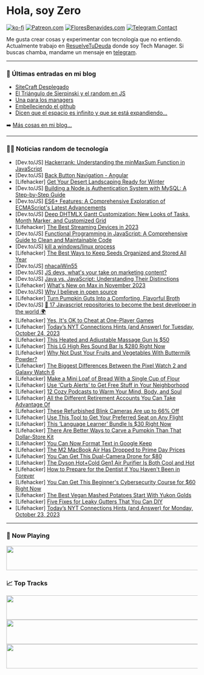 # Hola, soy Zero

[![ko-fi](https://ko-fi.com/img/githubbutton_sm.svg)](https://ko-fi.com/J3J4N0LUK)
[![Patreon.com](https://img.shields.io/endpoint.svg?url=https%3A%2F%2Fshieldsio-patreon.vercel.app%2Fapi%3Fusername%3Dzerodragon%26type%3Dpatrons&style=for-the-badge)](https://patreon.com/zerodragon)
[![FloresBenavides.com](https://img.shields.io/website?down_message=oops&label=MiBlog&style=for-the-badge&up_message=online&url=https%3A%2F%2Ffloresbenavides.com)](https://floresbenavides.com)
[![Telegram Contact](https://img.shields.io/badge/escr%C3%ADbeme-ZeroDragon-%2326A5E4?style=for-the-badge&logo=telegram)](https://t.me/zerodragon)

Me gusta crear cosas y experimentar con tecnología que no entiendo.
Actualmente trabajo en [ResuelveTuDeuda](http://github.com/resuelve) donde soy Tech Manager.
Si buscas chamba, mandame un mensaje en [telegram](https://t.me/zerodragon).

---

### 📕 Últimas entradas en mi blog
<!-- BLOG-POST-LIST:START -->
- [SiteCraft Desplegado](https://floresbenavides.com/sitecraft-desplegado/)
- [El Triángulo de Sierpinski y el random en JS](https://floresbenavides.com/el-triangulo-de-sierpinski-y-el-random-en-js/)
- [Una para los managers](https://floresbenavides.com/una-para-los-managers/)
- [Embelleciendo el github](https://floresbenavides.com/embelleciendo-el-github/)
- [Dicen que el espacio es infinito y que se está expandiendo…](https://floresbenavides.com/dicen-que-el-espacio-es-infinito-y-que-se-esta-expandiendo/)
<!-- BLOG-POST-LIST:END -->

➡️ [Más cosas en mi blog...](https://floresbenavides.com)

---

### 👨‍💻 Noticias random de tecnología
<!-- TECH-POSTS:START -->
- [Dev.to/JS] [Hackerrank: Understanding the minMaxSum Function in JavaScript](https://dev.to/chrisimade/hackerrank-understanding-the-minmaxsum-function-in-javascript-2o2h)
- [Dev.to/JS] [Back Button Navigation - Angular](https://dev.to/germansaracca/back-button-navigation-angular-4fal)
- [Lifehacker] [Get Your Desert Landscaping Ready for Winter](https://lifehacker.com/how-to-prepare-desert-landscaping-for-winter-1850952385)
- [Dev.to/JS] [Building a Node.js Authentication System with MySQL: A Step-by-Step Guide](https://dev.to/nuelobeto/building-a-nodejs-authentication-system-with-mysql-a-step-by-step-guide-19l9)
- [Dev.to/JS] [ES6+ Features: A Comprehensive Exploration of ECMAScript&#39;s Latest Advancements](https://dev.to/outstandingvick/es6-features-a-comprehensive-exploration-of-ecmascripts-latest-advancements-5da1)
- [Dev.to/JS] [Deep DHTMLX Gantt Customization: New Looks of Tasks, Month Marker, and Customized Grid](https://dev.to/plazarev/deep-dhtmlx-gantt-customization-new-looks-of-tasks-month-marker-and-customized-grid-1f71)
- [Lifehacker] [The Best Streaming Devices in 2023](https://lifehacker.com/best-streaming-devices-1850951613)
- [Dev.to/JS] [Functional Programming in JavaScript: A Comprehensive Guide to Clean and Maintainable Code](https://dev.to/outstandingvick/functional-programming-in-javascript-a-comprehensive-guide-to-clean-and-maintainable-code-5a08)
- [Dev.to/JS] [kill a windows/linux process](https://dev.to/rajarajacholank/kill-a-windowslinux-process-1ook)
- [Lifehacker] [The Best Ways to Keep Seeds Organized and Stored All Year](https://lifehacker.com/the-best-ways-to-keep-seeds-organized-and-stored-all-ye-1850952359)
- [Dev.to/JS] [nhacaiWin55](https://dev.to/nhacaiwin55/nhacaiwin55-4i39)
- [Dev.to/JS] [JS devs, what&#39;s your take on marketing content?](https://dev.to/olob96/js-devs-whats-your-take-on-marketing-content-3403)
- [Dev.to/JS] [Java vs. JavaScript: Understanding Their Distinctions](https://dev.to/ctrlcoding/java-vs-javascript-understanding-their-distinctions-3gfh)
- [Lifehacker] [What&#39;s New on Max in November 2023](https://lifehacker.com/whats-new-on-max-in-november-2023-1850951003)
- [Dev.to/JS] [Why I believe in open source](https://dev.to/opensourcee/why-i-believe-in-open-source-1fjb)
- [Lifehacker] [Turn Pumpkin Guts Into a Comforting, Flavorful Broth](https://lifehacker.com/pumpkin-broth-recipe-1850951909)
- [Dev.to/JS] [🎉 17 Javascript repositories to become the best developer in the world 🌍](https://dev.to/triggerdotdev/17-javascript-repositories-to-become-the-best-developer-in-the-world-15f3)
- [Lifehacker] [Yes, It&#39;s OK to Cheat at One-Player Games](https://lifehacker.com/yes-its-ok-to-cheat-at-one-player-games-1850951574)
- [Lifehacker] [Today’s NYT Connections Hints &lpar;and Answer&rpar; for Tuesday, October 24, 2023](https://lifehacker.com/nyt-connections-answer-today-october-24-2023-1850949522)
- [Lifehacker] [This Heated and Adjustable Massage Gun Is $50](https://lifehacker.com/this-heated-and-adjustable-massage-gun-is-50-1850945815)
- [Lifehacker] [This LG High Res Sound Bar Is $280 Right Now](https://lifehacker.com/this-lg-high-res-sound-bar-is-280-right-now-1850951508)
- [Lifehacker] [Why Not Dust Your Fruits and Vegetables With Buttermilk Powder?](https://lifehacker.com/why-not-dust-your-fruits-and-vegetables-with-buttermilk-1850950818)
- [Lifehacker] [The Biggest Differences Between the Pixel Watch 2 and Galaxy Watch 6](https://lifehacker.com/the-biggest-differences-between-the-pixel-watch-2-and-g-1850950925)
- [Lifehacker] [Make a Mini Loaf of Bread With a Single Cup of Flour](https://lifehacker.com/make-a-mini-loaf-of-bread-with-a-single-cup-of-flour-1850950863)
- [Lifehacker] [Use ‘Curb Alerts’ to Get Free Stuff in Your Neighborhood](https://lifehacker.com/use-curb-alerts-to-get-free-stuff-in-your-neighborhoo-1850950095)
- [Lifehacker] [12 Cozy Podcasts to Warm Your Mind, Body, and Soul](https://lifehacker.com/best-cozy-podcasts-1850950191)
- [Lifehacker] [All the Different Retirement Accounts You Can Take Advantage Of](https://lifehacker.com/all-the-different-retirement-accounts-you-can-take-adva-1850950256)
- [Lifehacker] [These Refurbished Blink Cameras Are up to 66% Off](https://lifehacker.com/these-refurbished-blink-cameras-are-up-to-66-off-1850950512)
- [Lifehacker] [Use This Tool to Get Your Preferred Seat on Any Flight](https://lifehacker.com/use-this-tool-to-get-your-preferred-seat-on-any-flight-1850949719)
- [Lifehacker] [This ‘Language Learner’ Bundle Is $30 Right Now](https://lifehacker.com/this-language-learner-bundle-is-30-right-now-1850945763)
- [Lifehacker] [There Are Better Ways to Carve a Pumpkin Than That Dollar-Store Kit](https://lifehacker.com/there-are-better-ways-to-carve-a-pumpkin-than-that-doll-1850949973)
- [Lifehacker] [You Can Now Format Text in Google Keep](https://lifehacker.com/how-to-format-text-in-google-keep-1850949818)
- [Lifehacker] [The M2 MacBook Air Has Dropped to Prime Day Prices](https://lifehacker.com/the-m2-macbook-air-has-dropped-to-prime-day-prices-1850949799)
- [Lifehacker] [You Can Get This Dual-Camera Drone for $80](https://lifehacker.com/you-can-get-this-dual-camera-drone-for-80-1850945533)
- [Lifehacker] [The Dyson Hot+Cold Gen1 Air Purifier Is Both Cool and Hot](https://lifehacker.com/dyson-hot-cold-gen1-air-purifier-review-1850948670)
- [Lifehacker] [How to Prepare for the Dentist if You Haven&#39;t Been in Forever](https://lifehacker.com/how-to-prepare-for-the-dentist-if-you-havent-been-in-fo-1850931921)
- [Lifehacker] [You Can Get This Beginner&#39;s Cybersecurity Course for $60 Right Now](https://lifehacker.com/you-can-get-this-beginners-cybersecurity-course-for-60-1850935796)
- [Lifehacker] [The Best Vegan Mashed Potatoes Start With Yukon Golds](https://lifehacker.com/best-vegan-mashed-potatoes-recipe-1850946894)
- [Lifehacker] [Five Fixes for Leaky Gutters That You Can DIY](https://lifehacker.com/five-fixes-for-leaky-gutters-that-you-can-diy-1850946604)
- [Lifehacker] [Today’s NYT Connections Hints &lpar;and Answer&rpar; for Monday, October 23, 2023](https://lifehacker.com/nyt-connections-answer-today-october-23-2023-1850944964)<!-- TECH-POSTS:END -->

---

### 🎵 Now Playing
<a href="https://spotify-now-playing-dun.vercel.app/now-playing?open"><img src="https://spotify-now-playing-dun.vercel.app/now-playing" width="540" height="64"></a>

### 📈 Top Tracks
<a href="https://spotify-now-playing-dun.vercel.app/top-tracks?i=1&open"><img src="https://spotify-now-playing-dun.vercel.app/top-tracks?i=1" width="540" height="64"></a>
<a href="https://spotify-now-playing-dun.vercel.app/top-tracks?i=2&open"><img src="https://spotify-now-playing-dun.vercel.app/top-tracks?i=2" width="540" height="64"></a>
<a href="https://spotify-now-playing-dun.vercel.app/top-tracks?i=3&open"><img src="https://spotify-now-playing-dun.vercel.app/top-tracks?i=3" width="540" height="64"></a>

